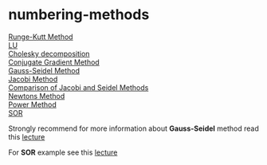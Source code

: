 # numbering-methods

[Runge-Kutt Method](https://github.com/mrcracken/numbering-methods/blob/master/MethodRunge-Kutta.py)<br>
[LU](https://github.com/mrcracken/numbering-methods/blob/master/LU.py)<br>
[Cholesky decomposition](https://github.com/mrcracken/numbering-methods/blob/master/Cholesky.py)<br>
[Conjugate Gradient Method](https://github.com/mrcracken/numbering-methods/blob/master/ConjugateGradient.py)<br>
[Gauss-Seidel Method](https://github.com/mrcracken/numbering-methods/blob/master/GaussSeidelMethod.py)<br>
[Jacobi Method](https://github.com/mrcracken/numbering-methods/blob/master/JacobiMethod.py)<br>
[Comparison of Jacobi and Seidel Methods](https://github.com/mrcracken/numbering-methods/blob/master/JacobiSeidelCompare.py)<br>
[Newtons Method](https://github.com/mrcracken/numbering-methods/blob/master/NewtonsMethod.py)<br>
[Power Method](https://github.com/mrcracken/numbering-methods/blob/master/PowerMethod.py)<br>
[SOR](https://github.com/mrcracken/numbering-methods/blob/master/SOR.py)<br>
[]()


Strongly recommend for more information about <b>Gauss-Seidel</b> method read this <a href="https://docdro.id/GVHc6iY">lecture</a>

For <b>SOR</b> example see this <a href="https://www.docdroid.net/sZxwHhO/asor.pdf">lecture</a>
